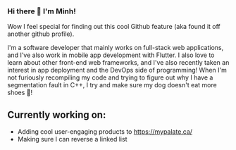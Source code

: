 ### Hi there 👋 I'm Minh!

Wow I feel special for finding out this cool Github feature (aka found it off another github profile).

I'm a software developer that mainly works on full-stack web applications, and I've also work in mobile app development with Flutter.
I also love to learn about other front-end web frameworks, and I've also recently taken an interest in app deployment and the DevOps side of programming!
When I'm not furiously recompiling my code and trying to figure out why I have a segmentation fault in C++, I try and make sure my dog doesn't eat more shoes 🐶!

## Currently working on:

- Adding cool user-engaging products to https://mypalate.ca/
- Making sure I can reverse a linked list

<!--
**minhqto/minhqto** is a ✨ _special_ ✨ repository because its `README.md` (this file) appears on your GitHub profile.

Here are some ideas to get you started:

- 🔭 I’m currently working on ...
- 🌱 I’m currently learning ...
- 👯 I’m looking to collaborate on ...
- 🤔 I’m looking for help with ...
- 💬 Ask me about ...
- 📫 How to reach me: ...
- 😄 Pronouns: ...
- ⚡ Fun fact: ...
-->
